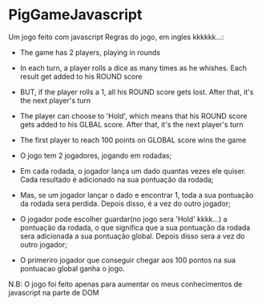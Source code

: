 # PigGameJavascript
Um jogo feito com javascript
Regras do jogo, em ingles kkkkkk...:
- The game has 2 players, playing in rounds
- In each turn, a player rolls a dice as many times as he whishes. Each result get added to his ROUND score
- BUT, if the player rolls a 1, all his ROUND score gets lost. After that, it's the next player's turn
- The player can choose to 'Hold', which means that his ROUND score gets added to his GLBAL score. After that, it's the next player's turn
- The first player to reach 100 points on GLOBAL score wins the game


- O jogo tem 2 jogadores, jogando em rodadas;
- Em cada rodada, o jogador lança um dado quantas vezes ele quiser. Cada resultado é adicionado na sua pontuação da rodada;
- Mas, se um jogador lançar o dado e encontrar 1, toda a sua pontuação da rodada sera perdida. Depois disso, é a vez do outro jogador;
- O jogador pode escolher guardar(no jogo sera 'Hold' kkkk...) a pontuação da rodada, o que significa que a sua pontuação da rodada sera adicionada a sua pontuação global. Depois disso sera a vez do outro jogador;
- O primeriro jogador que conseguir chegar aos 100 pontos na sua pontuacao global ganha o jogo.

N.B: O jogo foi feito apenas para aumentar os meus conhecimentos de javascript na parte de DOM
